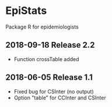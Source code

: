 # EpiStats
Package R for epidemiologists

## 2018-09-18 Release 2.2

- Function crossTable added

## 2018-06-05 Release 1.1

- Fixed bug for CSInter (no output)
- Option "table" for CCInter and CSInter
